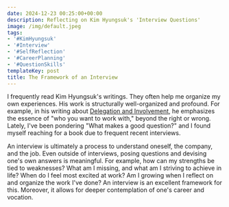 ```yaml
---
date: 2024-12-23 00:25:00+00:00
description: Reflecting on Kim Hyungsuk's 'Interview Questions'
image: /img/default.jpeg
tags:
- '#KimHyungsuk'
- '#Interview'
- '#SelfReflection'
- '#CareerPlanning'
- '#QuestionSkills'
templateKey: post
title: The Framework of an Interview
---
```


I frequently read Kim Hyungsuk's writings. They often help me organize my own experiences. His work is structurally well-organized and profound. For example, in his writing about [Delegation and Involvement](https://www.linkedin.com/posts/divercity_%EC%9C%84%EC%9E%84%EC%9D%84-%ED%95%98%EB%8A%94-%EA%B2%83%EC%9D%B4-%EC%A2%8B%EC%9D%80%EC%A7%80-%EA%B4%80%EC%97%AC%EB%A5%BC-%ED%95%98%EB%8A%94-%EA%B2%83%EC%9D%B4-%EC%A2%8B%EC%9D%80%EC%A7%80-%EA%B3%A0%EB%AF%BC%ED%95%98%EB%8A%94-%EB%A6%AC%EB%8D%94%EA%B0%80-%EB%A7%8E%EB%8B%A4-activity-7270618174646042624-E-FW?utm_source=share&utm_medium=member_desktop), he emphasizes the essence of "who you want to work with," beyond the right or wrong. Lately, I've been pondering "What makes a good question?" and I found myself reaching for a book due to frequent recent interviews.

An interview is ultimately a process to understand oneself, the company, and the job. Even outside of interviews, posing questions and devising one's own answers is meaningful. For example, how can my strengths be tied to weaknesses? What am I missing, and what am I striving to achieve in life? When do I feel most excited at work? Am I growing when I reflect on and organize the work I've done? An interview is an excellent framework for this. Moreover, it allows for deeper contemplation of one's career and vocation.
